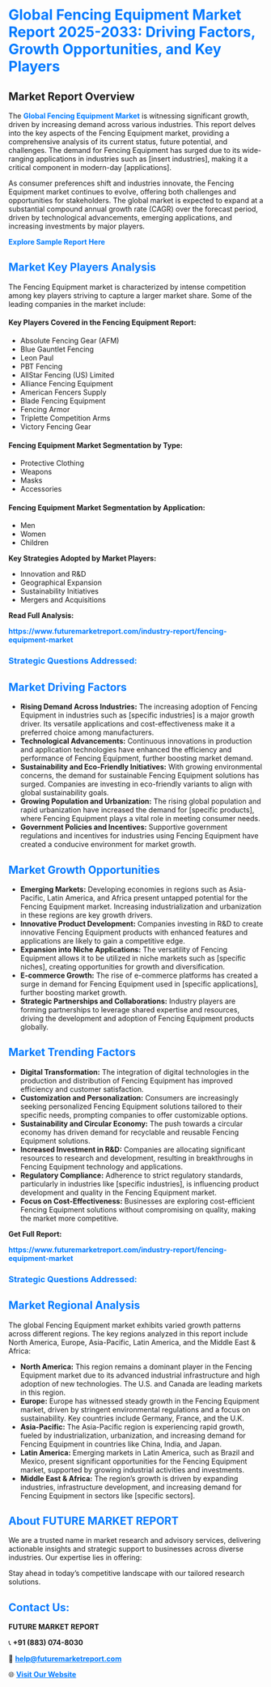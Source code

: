 <h1 style="color: #007BFF;">Global Fencing Equipment Market Report 2025-2033: Driving Factors, Growth Opportunities, and Key Players</h1>

<section id="overview">
<h2>Market Report Overview</h2>
<p>The <a href="https://www.futuremarketreport.com/industry-report/fencing-equipment-market" style="color: #007BFF; text-decoration: none;"><strong>Global Fencing Equipment Market</strong></a> is witnessing significant growth, driven by increasing demand across various industries. This report delves into the key aspects of the Fencing Equipment market, providing a comprehensive analysis of its current status, future potential, and challenges. The demand for Fencing Equipment has surged due to its wide-ranging applications in industries such as [insert industries], making it a critical component in modern-day [applications].</p>
<p>As consumer preferences shift and industries innovate, the Fencing Equipment market continues to evolve, offering both challenges and opportunities for stakeholders. The global market is expected to expand at a substantial compound annual growth rate (CAGR) over the forecast period, driven by technological advancements, emerging applications, and increasing investments by major players.</p>
</section>

<section id="overview">
<p><a href="https://www.futuremarketreport.com/request-sample/reportId=51409" style="color: #007BFF; text-decoration: none;"><strong>Explore Sample Report Here</strong></a></p>
</section>

<section id="key-players">
<h2 style="color: #007BFF;">Market Key Players Analysis</h2>
<p>The Fencing Equipment market is characterized by intense competition among key players striving to capture a larger market share. Some of the leading companies in the market include:</p>
<h4>Key Players Covered in the Fencing Equipment Report:</h4>
<ul><li>Absolute Fencing Gear (AFM)</li><li>Blue Gauntlet Fencing</li><li>Leon Paul</li><li>PBT Fencing</li><li>AllStar Fencing (US) Limited</li><li>Alliance Fencing Equipment</li><li>American Fencers Supply</li><li>Blade Fencing Equipment</li><li>Fencing Armor</li><li>Triplette Competition Arms</li><li>Victory Fencing Gear</li></ul>
<h4>Fencing Equipment Market Segmentation by Type:</h4>
<ul><li>Protective Clothing</li><li>Weapons</li><li>Masks</li><li>Accessories</li></ul>

<h4>Fencing Equipment Market Segmentation by Application:</h4>
<ul><li>Men</li><li>Women</li><li>Children</li></ul>
<p><strong>Key Strategies Adopted by Market Players:</strong></p>
<ul>
<li>Innovation and R&D</li>
<li>Geographical Expansion</li>
<li>Sustainability Initiatives</li>
<li>Mergers and Acquisitions</li>
</ul>
</section>

<section>
<p><strong>Read Full Analysis: </strong></p><a href="https://www.futuremarketreport.com/industry-report/fencing-equipment-market" style="color: #007BFF; text-decoration: none;"><strong>https://www.futuremarketreport.com/industry-report/fencing-equipment-market</strong></a>
<h3 style="color: #007BFF;">Strategic Questions Addressed:</h3>
</section>

<section id="driving-factors">
<h2 style="color: #007BFF;">Market Driving Factors</h2>
<ul>
<li><strong>Rising Demand Across Industries:</strong> The increasing adoption of Fencing Equipment in industries such as [specific industries] is a major growth driver. Its versatile applications and cost-effectiveness make it a preferred choice among manufacturers.</li>
<li><strong>Technological Advancements:</strong> Continuous innovations in production and application technologies have enhanced the efficiency and performance of Fencing Equipment, further boosting market demand.</li>
<li><strong>Sustainability and Eco-Friendly Initiatives:</strong> With growing environmental concerns, the demand for sustainable Fencing Equipment solutions has surged. Companies are investing in eco-friendly variants to align with global sustainability goals.</li>
<li><strong>Growing Population and Urbanization:</strong> The rising global population and rapid urbanization have increased the demand for [specific products], where Fencing Equipment plays a vital role in meeting consumer needs.</li>
<li><strong>Government Policies and Incentives:</strong> Supportive government regulations and incentives for industries using Fencing Equipment have created a conducive environment for market growth.</li>
</ul>
</section>

<section id="growth-opportunities">
<h2 style="color: #007BFF;">Market Growth Opportunities</h2>
<ul>
<li><strong>Emerging Markets:</strong> Developing economies in regions such as Asia-Pacific, Latin America, and Africa present untapped potential for the Fencing Equipment market. Increasing industrialization and urbanization in these regions are key growth drivers.</li>
<li><strong>Innovative Product Development:</strong> Companies investing in R&D to create innovative Fencing Equipment products with enhanced features and applications are likely to gain a competitive edge.</li>
<li><strong>Expansion into Niche Applications:</strong> The versatility of Fencing Equipment allows it to be utilized in niche markets such as [specific niches], creating opportunities for growth and diversification.</li>
<li><strong>E-commerce Growth:</strong> The rise of e-commerce platforms has created a surge in demand for Fencing Equipment used in [specific applications], further boosting market growth.</li>
<li><strong>Strategic Partnerships and Collaborations:</strong> Industry players are forming partnerships to leverage shared expertise and resources, driving the development and adoption of Fencing Equipment products globally.</li>
</ul>
</section>

<section id="trending-factors">
<h2 style="color: #007BFF;">Market Trending Factors</h2>
<ul>
<li><strong>Digital Transformation:</strong> The integration of digital technologies in the production and distribution of Fencing Equipment has improved efficiency and customer satisfaction.</li>
<li><strong>Customization and Personalization:</strong> Consumers are increasingly seeking personalized Fencing Equipment solutions tailored to their specific needs, prompting companies to offer customizable options.</li>
<li><strong>Sustainability and Circular Economy:</strong> The push towards a circular economy has driven demand for recyclable and reusable Fencing Equipment solutions.</li>
<li><strong>Increased Investment in R&D:</strong> Companies are allocating significant resources to research and development, resulting in breakthroughs in Fencing Equipment technology and applications.</li>
<li><strong>Regulatory Compliance:</strong> Adherence to strict regulatory standards, particularly in industries like [specific industries], is influencing product development and quality in the Fencing Equipment market.</li>
<li><strong>Focus on Cost-Effectiveness:</strong> Businesses are exploring cost-efficient Fencing Equipment solutions without compromising on quality, making the market more competitive.</li>
</ul>
</section>

<section>
<p><strong>Get Full Report: </strong></p><a href="https://www.futuremarketreport.com/industry-report/fencing-equipment-market" style="color: #007BFF; text-decoration: none;"><strong>https://www.futuremarketreport.com/industry-report/fencing-equipment-market</strong></a>
<h3 style="color: #007BFF;">Strategic Questions Addressed:</h3>
</section>


<section id="regional-analysis">
<h2 style="color: #007BFF;">Market Regional Analysis</h2>
<p>The global Fencing Equipment market exhibits varied growth patterns across different regions. The key regions analyzed in this report include North America, Europe, Asia-Pacific, Latin America, and the Middle East & Africa:</p>
<ul>
<li><strong>North America:</strong> This region remains a dominant player in the Fencing Equipment market due to its advanced industrial infrastructure and high adoption of new technologies. The U.S. and Canada are leading markets in this region.</li>
<li><strong>Europe:</strong> Europe has witnessed steady growth in the Fencing Equipment market, driven by stringent environmental regulations and a focus on sustainability. Key countries include Germany, France, and the U.K.</li>
<li><strong>Asia-Pacific:</strong> The Asia-Pacific region is experiencing rapid growth, fueled by industrialization, urbanization, and increasing demand for Fencing Equipment in countries like China, India, and Japan.</li>
<li><strong>Latin America:</strong> Emerging markets in Latin America, such as Brazil and Mexico, present significant opportunities for the Fencing Equipment market, supported by growing industrial activities and investments.</li>
<li><strong>Middle East & Africa:</strong> The region’s growth is driven by expanding industries, infrastructure development, and increasing demand for Fencing Equipment in sectors like [specific sectors].</li>
</ul>
</section>

<footer>
<h2 style="color: #007BFF;">About FUTURE MARKET REPORT</h2>
<p>We are a trusted name in market research and advisory services, delivering actionable insights and strategic support to businesses across diverse industries. Our expertise lies in offering:</p>

<p>Stay ahead in today’s competitive landscape with our tailored research solutions.</p>

<h2 style="color: #007BFF;">Contact Us:</h2>
<p><strong>FUTURE MARKET REPORT</strong></p>
<p>📞 <strong>+91 (883) 074-8030</strong></p>
<p>📧 <strong><a href="mailto:help@futuremarketreport.com" style="color: #007BFF;">help@futuremarketreport.com</a></strong></p>
<p>🌐 <strong><a href="https://www.futuremarketreport.com/" style="color: #007BFF;">Visit Our Website</a></strong></p>
</footer>